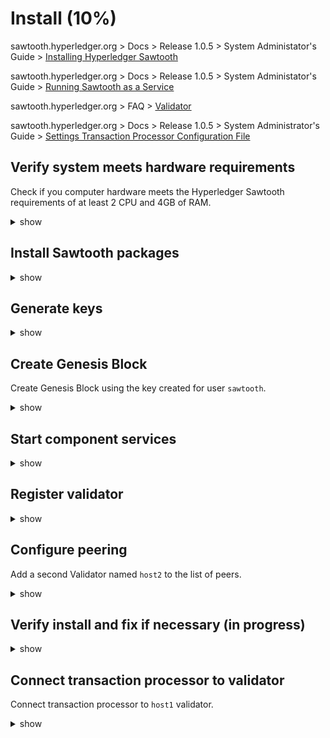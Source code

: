 # Install (10%)

sawtooth.hyperledger.org > Docs > Release 1.0.5  > System Administator's Guide > [Installing Hyperledger Sawtooth](https://sawtooth.hyperledger.org/docs/core/releases/1.0.5/sysadmin_guide/installation.html)

sawtooth.hyperledger.org > Docs > Release 1.0.5  > System Administator's Guide > [Running Sawtooth as a Service](https://sawtooth.hyperledger.org/docs/core/releases/1.0.5/sysadmin_guide/systemd.html)

sawtooth.hyperledger.org > FAQ > [Validator](https://sawtooth.hyperledger.org/faq/validator)

sawtooth.hyperledger.org > Docs > Release 1.0.5 > System Administrator's Guide > [Settings Transaction Processor Configuration File](https://sawtooth.hyperledger.org/docs/core/releases/1.0.5/sysadmin_guide/configuring_sawtooth/settings_tp_configuration.html)

## Verify system meets hardware requirements

Check if you computer hardware meets the Hyperledger Sawtooth requirements of at least 2 CPU and 4GB of RAM.

<details><summary>show</summary>
<p>

```bash
sudo lshw -short
```

Example output using WSL2 Ubuntu distribution.

```text
H/W path    Device    Class      Description
============================================
                      system     Computer
/0                    bus        Motherboard
/0/0                  memory     25GiB System memory
/0/1                  processor  AMD Ryzen 5 3600 6-Core Processor
/0/2        scsi0     storage    
/0/2/0.0.0  /dev/sda  volume     256GiB Virtual Disk
/0/2/0.0.1  /dev/sdb  volume     256GiB Virtual Disk
/0/2/0.0.2  /dev/sdc  volume     256GiB Virtual Disk
/0/2/0.0.3  /dev/sdd  volume     256GiB Virtual Disk
/1          bond0     network    Ethernet interface
/2          eth0      network    Ethernet interface
/3          dummy0    network    Ethernet interface
```

</p>
</details>

## Install Sawtooth packages

<details><summary>show</summary>
<p>

```bash
sudo apt-key adv --keyserver hkp://keyserver.ubuntu.com:80 --recv-keys 8AA7AF1F1091A5FD
sudo add-apt-repository 'deb http://repo.sawtooth.me/ubuntu/1.0/stable xenial universe'

sudo apt-get update
sudo apt get install -y sawtooth
```

</p>
</details>

## Generate keys

<details><summary>show</summary>
<p>

```bash
sudo sawadm keygen
```

</p>
</details>

## Create Genesis Block

Create Genesis Block using the key created for user `sawtooth`.

<details><summary>show</summary>
<p>

Generate keys in the default directory (i.e. `~/.sawtooth/keys/`)

```bash
sawtooth keygen sawtooth
```

```text
creating key directory: /home/fjudith/.sawtooth/keys
writing file: /home/fjudith/.sawtooth/keys/sawtooth.priv
writing file: /home/fjudith/.sawtooth/keys/sawtooth.pub
```

Or...

Generate keys in a custom key directory (i.e. `/tmp/keys`)

```bash
mkdir -p /tmp/keys
sawtooth keygen --key-dir /tmp/keys sawtooth
```

```text
writing file: /tmp/keys/sawtooth.priv
writing file: /tmp/keys/sawtooth.pub
```

</p>
</details>

## Start component services

<details><summary>show</summary>
<p>

```bash
sudo systemctl start \
sawtooth-validator \
sawtooth-rest-api \
sawtooth-intkey-tp-python \
sawtooth-settings-tp \
sawtooth-xo-tp-python
```

</p>
</details>

## Register validator

<details><summary>show</summary>
<p>

### Method 1

Use configuration file.

```bash
sudo mv /etc/sawtooth/validator.toml.example /etc/sawtooth/validator.toml

sudo sawtooth-validator --config-dir /etc/sawtooth
```

### Method 2

Use command arguments.

```bash
sudo sawtooth-validator -vv \
--bind component:tcp://eth0:4004 \
--bind network:tcp://eth0:8800 \
--bind concensus:tcp://eth0:5050
```

</p>
</details>

## Configure peering

Add a second Validator named `host2` to the list of peers. 

<details><summary>show</summary>
<p>

### Method 1

Edit configuration file.

```bash
sudo nano /etc/sawtooth/validator.toml
```

Search for the `peers` porperty (i.e. Crtl+W, "peers ="), then add the following line below.

```toml
peers = ["tcp://host1:8800,tcp://host2:8800"]
```

### Method 2

Use command arguments.

```bash
sudo sawtooth-validator -vv \
--bind component:tcp://eth0:4004 \
--bind network:tcp://eth0:8800 \
--bind concensus:tcp://eth0:5050 \
--peers "tcp://host1:8800,tcp://host2:8800"
```

</p>
</details>

## Verify install and fix if necessary (in progress)

<details><summary>show</summary>
<p>

```bash

```

</p>
</details>

## Connect transaction processor to validator

Connect transaction processor to `host1` validator.

<details><summary>show</summary>
<p>

### Method 1

Create configuration file.

```bash
sudo touch /etc/sawtooth/validator.toml

sudo nano /etc/sawtooth/validator.toml
```

Add the following line.

```toml
connect = "tcp://host1:4004"
```

### Method 2

Use command arguments.

```bash
settings-tp -v -C tcp://host1:4004
```

</p>
</details>
